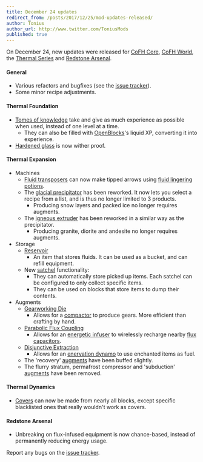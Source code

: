 ```yaml
---
title: December 24 updates
redirect_from: /posts/2017/12/25/mod-updates-released/
author: Tonius
author_url: http://www.twitter.com/ToniusMods
published: true
---
```


On December 24, new updates were released for [CoFH Core](/docs/1.12/cofh-core-4/),
[CoFH World](/docs/1.12/cofh-world/), the [Thermal Series](/docs/#thermal-series) and
[Redstone Arsenal](/docs/1.12/redstone-arsenal-2/).

#### General
* Various refactors and bugfixes (see the [issue
  tracker](https://github.com/CoFH/Feedback/issues?q=is%3Aissue+is%3Aclosed+label%3Afixed+sort%3Aupdated-desc)).
* Some minor recipe adjustments.

#### Thermal Foundation
* [Tomes of knowledge](/docs/1.12/thermal-foundation-2/tome-of-knowledge/) take and give as much
  experience as possible when used, instead of one level at a time.
  * They can also be filled with [OpenBlocks](https://www.openmods.info/)'s
    liquid XP, converting it into experience.
* [Hardened glass](/docs/1.12/thermal-foundation-2/hardened-glass/) is now wither proof.

#### Thermal Expansion
* Machines
  * [Fluid transposers](/docs/1.12/thermal-expansion-5/fluid-transposer/) can now make tipped arrows
    using [fluid lingering potions](/docs/1.12/thermal-foundation-2/potion-fluid/).
  * The [glacial precipitator](/docs/1.12/thermal-expansion-5/glacial-precipitator/) has been reworked.
    It now lets you select a recipe from a list, and is thus no longer limited
    to 3 products.
    * Producing snow layers and packed ice no longer requires augments.
  * The [igneous extruder](/docs/1.12/thermal-expansion-5/igneous-extruder/) has been reworked in a
    similar way as the precipitator.
    * Producing granite, diorite and andesite no longer requires augments.
* Storage
  * [Reservoir](/docs/1.12/thermal-expansion-5/reservoir/)
    * An item that stores fluids. It can be used as a bucket, and can refill
      equipment.
  * New [satchel](/docs/1.12/thermal-expansion-5/satchel/) functionality:
    * They can automatically store picked up items. Each satchel can be
      configured to only collect specific items.
    * They can be used on blocks that store items to dump their contents.
* Augments
  * [Gearworking Die](/docs/1.12/thermal-expansion-5/augment-gearworking-die/)
    * Allows for a [compactor](/docs/1.12/thermal-expansion-5/compactor/) to produce gears. More
      efficient than crafting by hand.
  * [Parabolic Flux Coupling](/docs/1.12/thermal-expansion-5/augment-parabolic-flux-coupling/)
    * Allows for an [energetic infuser](/docs/1.12/thermal-expansion-5/energetic-infuser/) to wirelessly
      recharge nearby [flux capacitors](/docs/1.12/thermal-expansion-5/flux-capacitor/).
  * [Disjunctive Extraction](/docs/1.12/thermal-expansion-5/augment-disjunctive-extraction/)
    * Allows for an [enervation dynamo](/docs/1.12/thermal-expansion-5/enervation-dynamo/) to use
      enchanted items as fuel.
  * The 'recovery' [augments](/docs/1.12/thermal-expansion-5/augments/) have been buffed slightly.
  * The flurry stratum, permafrost compressor and 'subduction'
    [augments](/docs/1.12/thermal-expansion-5/augments/) have been removed.

#### Thermal Dynamics
* [Covers](/docs/1.12/thermal-dynamics-2/covers/) can now be made from nearly all blocks, except
  specific blacklisted ones that really wouldn't work as covers.

#### Redstone Arsenal
* Unbreaking on flux-infused equipment is now chance-based, instead of
  permanently reducing energy usage.

Report any bugs on the [issue tracker](http://www.github.com/CoFH/Feedback).
